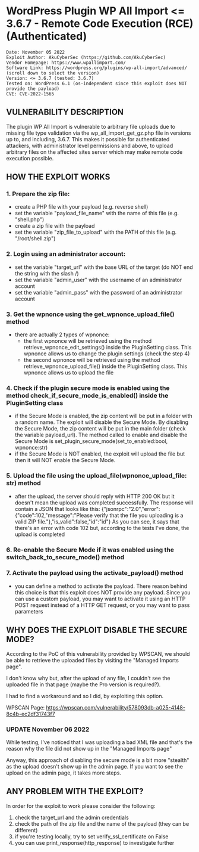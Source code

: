 # WordPress Plugin WP All Import <= 3.6.7 - Remote Code Execution (RCE) (Authenticated)

```
Date: November 05 2022
Exploit Author: AkuCyberSec (https://github.com/AkuCyberSec)
Vendor Homepage: https://www.wpallimport.com/
Software Link: https://wordpress.org/plugins/wp-all-import/advanced/ (scroll down to select the version)
Version: <= 3.6.7 (tested: 3.6.7)
Tested on: WordPress 6.1 (os-independent since this exploit does NOT provide the payload)
CVE: CVE-2022-1565
```

## VULNERABILITY DESCRIPTION
The plugin WP All Import is vulnerable to arbitrary file uploads due to missing file type validation via the wp_all_import_get_gz.php file in versions up to, and including, 3.6.7. 
This makes it possible for authenticated attackers, with administrator level permissions and above, to upload arbitrary files on the affected sites server which may make remote code execution possible. 

## HOW THE EXPLOIT WORKS
### 1. Prepare the zip file:
  - create a PHP file with your payload (e.g. reverse shell)
  - set the variable "payload_file_name" with the name of this file (e.g. "shell.php")
  - create a zip file with the payload
  - set the variable "zip_file_to_upload" with the PATH of this file (e.g. "/root/shell.zip")
### 2. Login using an administrator account:
  - set the variable "target_url" with the base URL of the target (do NOT end the string with the slash /)
  - set the variable "admin_user" with the username of an administrator account
  - set the variable "admin_pass" with the password of an administrator account
### 3. Get the wpnonce using the get_wpnonce_upload_file() method
  - there are actually 2 types of wpnonce:
      - the first wpnonce will be retrieved using the method retrieve_wpnonce_edit_settings() inside the PluginSetting class.
          This wpnonce allows us to change the plugin settings (check the step 4)
      - the second wpnonce will be retrieved using the method retrieve_wpnonce_upload_file() inside the PluginSetting class.
          This wpnonce allows us to upload the file
  
### 4. Check if the plugin secure mode is enabled using the method check_if_secure_mode_is_enabled() inside the PluginSetting class
  - if the Secure Mode is enabled, the zip content will be put in a folder with a random name.
      The exploit will disable the Secure Mode.
      By disabling the Secure Mode, the zip content will be put in the main folder (check the variable payload_url).
      The method called to enable and disable the Secure Mode is set_plugin_secure_mode(set_to_enabled:bool, wpnonce:str)
  - if the Secure Mode is NOT enabled, the exploit will upload the file but then it will NOT enable the Secure Mode.
### 5. Upload the file using the upload_file(wpnonce_upload_file: str) method
  - after the upload, the server should reply with HTTP 200 OK but it doesn't mean the upload was completed successfully.
      The response will contain a JSON that looks like this:
          {"jsonrpc":"2.0","error":{"code":102,"message":"Please verify that the file you uploading is a valid ZIP file."},"is_valid":false,"id":"id"}
      As you can see, it says that there's an error with code 102 but, according to the tests I've done, the upload is completed
### 6. Re-enable the Secure Mode if it was enabled using the switch_back_to_secure_mode() method
### 7. Activate the payload using the activate_payload() method
  - you can define a method to activate the payload.
      There reason behind this choice is that this exploit does NOT provide any payload.
      Since you can use a custom payload, you may want to activate it using an HTTP POST request instead of a HTTP GET request, or you may want to pass parameters

## WHY DOES THE EXPLOIT DISABLE THE SECURE MODE?
According to the PoC of this vulnerability provided by WPSCAN, we should be able to retrieve the uploaded files by visiting the "Managed Imports page".

I don't know why but, after the upload of any file, I couldn't see the uploaded file in that page (maybe the Pro version is required?).

I had to find a workaround and so I did, by exploiting this option.

WPSCAN Page: https://wpscan.com/vulnerability/578093db-a025-4148-8c4b-ec2df31743f7


### UPDATE November 06 2022
While testing, I've noticed that I was uploading a bad XML file and that's the reason why the file did not show up in the "Managed Imports page"

Anyway, this approach of disabling the secure mode is a bit more "stealth" as the upload doesn't show up in the admin page.
If you want to see the upload on the admin page, it takes more steps.

## ANY PROBLEM WITH THE EXPLOIT?
In order for the exploit to work please consider the following:
1. check the target_url and the admin credentials
2. check the path of the zip file and the name of the payload (they can be different)
3. if you're testing locally, try to set verify_ssl_certificate on False
4. you can use print_response(http_response) to investigate further
